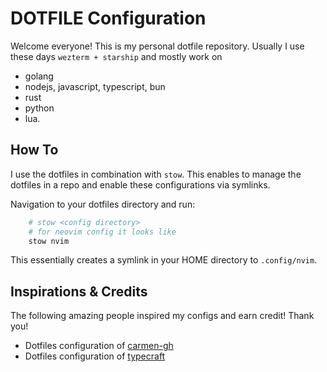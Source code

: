 # DOTFILE Configuration

Welcome everyone! This is my personal dotfile repository.
Usually I use these days `wezterm + starship` and mostly work on

- golang
- nodejs, javascript, typescript, bun
- rust
- python
- lua.

## How To

I use the dotfiles in combination with `stow`.
This enables to manage the dotfiles in a repo and enable these configurations via symlinks.

Navigation to your dotfiles directory and run:

```bash
    # stow <config directory>
    # for neovim config it looks like
    stow nvim
```

This essentially creates a symlink in your HOME directory to `.config/nvim`.

## Inspirations & Credits

The following amazing people inspired my configs and earn credit! Thank you!

- Dotfiles configuration of [carmen-gh](https://github.com/carmen-gh/.dotfiles "dotfiles of carmen-gh")
- Dotfiles configuration of [typecraft](https://github.com/typecraft-dev/dotfiles "dotfiles of typecraft")
